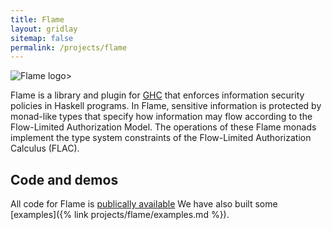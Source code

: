 ```yaml
---
title: Flame
layout: gridlay
sitemap: false
permalink: /projects/flame
---
```

![Flame logo](/home/images/flame-small.png)>

Flame is a library and plugin for [GHC](https://www.haskell.org/ghc/)
that enforces information security
policies in Haskell programs.  In Flame, sensitive
information is protected by monad-like types that specify
how information may flow according to the Flow-Limited Authorization Model. The operations of these
Flame monads implement the type system constraints of the
Flow-Limited Authorization Calculus (FLAC).

## Code and demos

All code for Flame is [publically available](https://bitbucket.org/account/user/decenters/projects/FLAME)
We have also built some [examples]({% link projects/flame/examples.md %}).
